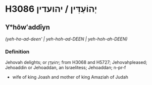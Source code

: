 # H3086 יְהוֹעַדִּין / יהועדין

## Yᵉhôwʻaddîyn

_(yeh-ho-ad-deen' | yeh-hoh-ad-DEEN | yeh-hoh-ah-DEEN)_

### Definition

Jehovah delights; or יְהוֹעַדָּן; from H3068 and H5727; Jehovahpleased; Jehoaddin or Jehoaddan, an Israelitess; Jehoaddan; n-pr-f

- wife of king Joash and mother of king Amaziah of Judah
